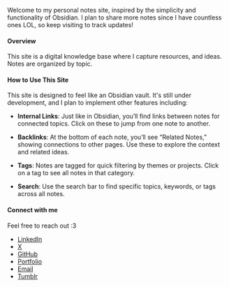 Welcome to my personal notes site, inspired by the simplicity and functionality of Obsidian. I plan to share more notes since I have countless ones LOL, so keep visiting to track updates!

#### Overview

This site is a digital knowledge base where I capture resources, and ideas. Notes are organized by topic.

#### How to Use This Site

This site is designed to feel like an Obsidian vault. It's still under development, and I plan to implement other features including:

- **Internal Links**: Just like in Obsidian, you’ll find links between notes for connected topics. Click on these to jump from one note to another.

- **Backlinks**: At the bottom of each note, you’ll see “Related Notes,” showing connections to other pages. Use these to explore the context and related ideas.

- **Tags**: Notes are tagged for quick filtering by themes or projects. Click on a tag to see all notes in that category.

- **Search**: Use the search bar to find specific topics, keywords, or tags across all notes.

#### Connect with me

Feel free to reach out :3

- [LinkedIn](https://www.linkedin.com/in/imane-el-fadil-el-idrissi-b528b31a6/)
- [X](https://x.com/oebelus)
- [GitHub](https://github.com/oebelus)
- [Portfolio](https://oebelus.vercel.app/)
- [Email](mailto:imaneelfadilelidrissi@gmail.com)
- [Tumblr](https://www.tumblr.com/oebelus)
